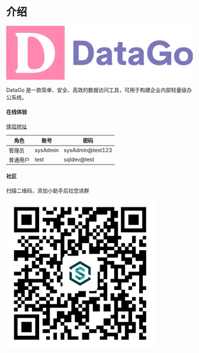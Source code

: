 # 介绍



![data-go](./img/data-go.png)




DataGo 是一款简单、安全、高效的数据访问工具，可用于构建企业内部轻量级办公系统。



#### 在线体验

[体验地址](https://demo.community.sqldev.info/)

| 角色 | 账号 | 密码 |
| --- | --- | --- |
|  管理员 | sysAdmin | sysAdmin@test123 |
| 普通用户 | test | sqldev@test |





#### 社区

扫描二维码，添加小助手后拉您进群

![wechat](./img/WechatIMG565.png)

